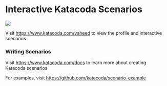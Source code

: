 # Interactive Katacoda Scenarios

[![](http://shields.katacoda.com/katacoda/vaheed/count.svg)](https://www.katacoda.com/vaheed "Get your profile on Katacoda.com")

Visit https://www.katacoda.com/vaheed to view the profile and interactive scenarios

### Writing Scenarios
Visit https://www.katacoda.com/docs to learn more about creating Katacoda scenarios

For examples, visit https://github.com/katacoda/scenario-example
